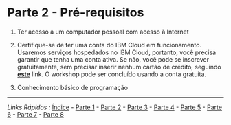 # Parte 2 - Pré-requisitos

1. Ter acesso a um computador pessoal com acesso à Internet

2. Certifique-se de ter uma conta do IBM Cloud em funcionamento.
Usaremos serviços hospedados no IBM Cloud, portanto, você precisa garantir que tenha uma conta ativa. Se não, você pode se inscrever gratuitamente, sem precisar inserir nenhum cartão de crédito, seguindo [**este**](http://cloud.ibm.com/)  link. O workshop pode ser concluído usando a conta gratuita.

3. Conhecimento básico de programação

***
*Links Rápidos :*
[Índice](https://github.com/cesariojr/iotmeetup/) - [Parte 1](/content/intro.md) - [Parte 2](/content/prereq.md) - [Parte 3](/content/boilerplate.md) - [Parte 4](/content/platform.md) - [Parte 5](/content/device.md) - [Parte 6](/content/view.md) - [Parte 7](/content/nodered.md) - [Parte 8](/content/next.md)
